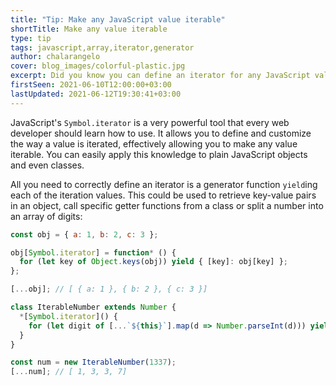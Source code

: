```yaml
---
title: "Tip: Make any JavaScript value iterable"
shortTitle: Make any value iterable
type: tip
tags: javascript,array,iterator,generator
author: chalarangelo
cover: blog_images/colorful-plastic.jpg
excerpt: Did you know you can define an iterator for any JavaScript value? This quick tip will show you how.
firstSeen: 2021-06-10T12:00:00+03:00
lastUpdated: 2021-06-12T19:30:41+03:00
---
```


JavaScript's `Symbol.iterator` is a very powerful tool that every web developer should learn how to use. It allows you to define and customize the way a value is iterated, effectively allowing you to make any value iterable. You can easily apply this knowledge to plain JavaScript objects and even classes.

All you need to correctly define an iterator is a generator function `yield`ing each of the iteration values. This could be used to retrieve key-value pairs in an object, call specific getter functions from a class or split a number into an array of digits:

```js
const obj = { a: 1, b: 2, c: 3 };

obj[Symbol.iterator] = function* () {
  for (let key of Object.keys(obj)) yield { [key]: obj[key] };
};

[...obj]; // [ { a: 1 }, { b: 2 }, { c: 3 }]

class IterableNumber extends Number {
  *[Symbol.iterator]() {
    for (let digit of [...`${this}`].map(d => Number.parseInt(d))) yield digit;
  }
}

const num = new IterableNumber(1337);
[...num]; // [ 1, 3, 3, 7]
```
